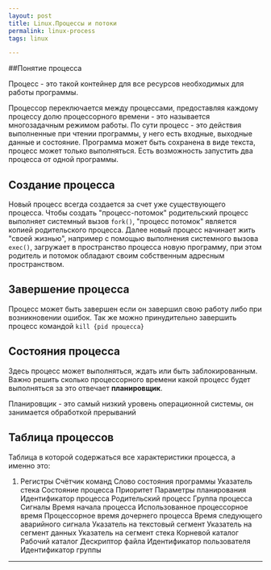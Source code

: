 ```yaml
--- 
layout: post 
title: Linux.Процессы и потоки
permalink: linux-process
tags: linux

--- 
```

##Понятие процесса

Процесс - это такой контейнер для все ресурсов необходимых для работы программы. 

Процессор переключается между процессами,
предоставляя каждому процессу долю процессорного времени - это называется многозадачным режимом работы.
По сути процесс - это действия выполненные при чтении программы, у него есть входные, выходные данные и состояние. 
Программа может быть сохранена в виде текста, процесс может только выполняться. 
Есть возможность запустить два процесса от одной программы.

## Создание  процесса

Новый процесс всегда создается за счет уже существующего процесса. Чтобы создать "процесс-потомок" родительский процесс 
выполняет системный вызов `fork()`, "процесс потомок" является копией родительского процесса. Далее новый процесс
начинает жить "своей жизнью", например с помощью выполнения системного вызова `exec()`, загружает в пространство процесса
новую программу, при этом родитель и потомок обладают своим собственным адресным пространством.

## Завершение процесса

Процесс может быть завершен если он завершил свою работу либо при возникновении ошибок. Так же можно принудительно
завершить процесс командой `kill {pid процесса}`

## Состояния процесса

Здесь процесс может выполняться, ждать или быть заблокированным. Важно решить сколько процессорного времени какой процесс будет выполняться
за это отвечает **планировщик**. 

Планировщик - это самый низкий уровень операционной системы, он занимается обработкой прерываний

## Таблица процессов

Таблица в которой содержаться все характеристики процесса, а именно это:

    
  1.  Регистры
    Счётчик команд
    Слово состояния программы
    Указатель стека
    Состояние процесса
    Приоритет
    Параметры планирования
    Идентификатор процесса
    Родительский процесс
    Группа процесса
    Сигналы
    Время начала процесса
    Использованное процессорное время
    Процессорное время дочернего процесса
    Время следующего аварийного сигнала
    Указатель на текстовый сегмент
    Указатель на сегмент данных
    Указатель на сегмент стека
    Корневой каталог
    Рабочий каталог
    Дескриптор файла
    Идентификатор пользователя
    Идентификатор группы



----

